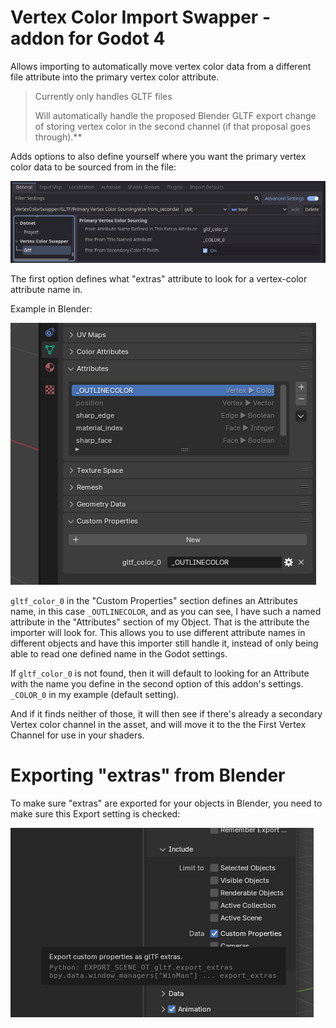 # Vertex Color Import Swapper - addon for Godot 4

Allows importing to automatically move vertex color data from a different file attribute into the primary vertex color attribute.

>Currently only handles GLTF files
>
>Will automatically handle the proposed Blender GLTF export change of storing vertex color in the second channel (if that proposal goes through).**

Adds options to also define yourself where you want the primary vertex color data to be sourced from in the file:

![](https://github.com/Invertex/GODOT_Vertex-Color-Import-Swapper/raw/master/GitAssets/settings_image.png)

The first option defines what "extras" attribute to look for a vertex-color attribute name in.

Example in Blender:

![](https://github.com/Invertex/GODOT_Vertex-Color-Import-Swapper/raw/master/GitAssets/extras_attribute_reference_option.png)

`gltf_color_0` in the "Custom Properties" section defines an Attributes name, in this case `_OUTLINECOLOR`, and as you can see, I have such a named attribute in the "Attributes" section of my Object. That is the attribute the importer will look for.
This allows you to use different attribute names in different objects and have this importer still handle it, instead of only being able to read one defined name in the Godot settings.

If `gltf_color_0` is not found, then it will default to looking for an Attribute with the name you define in the second option of this addon's settings. `_COLOR_0` in my example (default setting).

And if it finds neither of those, it will then see if there's already a secondary Vertex color channel in the asset, and will move it to the the First Vertex Channel for use in your shaders.


# Exporting "extras" from Blender

To make sure "extras" are exported for your objects in Blender, you need to make sure this Export setting is checked:

![](https://github.com/Invertex/GODOT_Vertex-Color-Import-Swapper/raw/master/GitAssets/blender_export_extras_setting.png)
